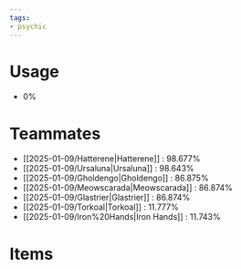 ```yaml
---
tags:
- psychic
---
```

# Usage
- 0%
# Teammates
- [[2025-01-09/Hatterene|Hatterene]] : 98.677%
- [[2025-01-09/Ursaluna|Ursaluna]] : 98.643%
- [[2025-01-09/Gholdengo|Gholdengo]] : 86.875%
- [[2025-01-09/Meowscarada|Meowscarada]] : 86.874%
- [[2025-01-09/Glastrier|Glastrier]] : 86.874%
- [[2025-01-09/Torkoal|Torkoal]] : 11.777%
- [[2025-01-09/Iron%20Hands|Iron Hands]] : 11.743%
# Items